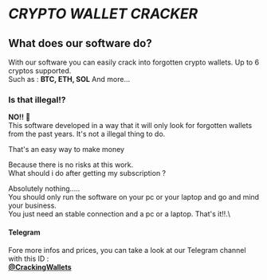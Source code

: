 # ***CRYPTO WALLET CRACKER***

## What does our software do?

With our software you can easily crack into forgotten crypto wallets.
Up to 6 cryptos supported.\
Such as : **BTC, ETH, SOL** And more...

### Is that illegal⁉️

**NO!!** 🚫\
This software developed in a way that it will only look for forgotten wallets from the past years.
It's not a illegal thing to do.

That's an easy way to make money

Because there is no risks at this work.\
What should i do after getting my subscription ?

Absolutely nothing.....\
You should only run the software on your pc or your laptop and go and mind your business.\
You just need an stable connection and a pc or a laptop. That's it!!.\

#### **Telegram**

Fore more infos and prices, you can take a look at our Telegram channel with this ID : \
**[@CrackingWallets](https://t.me/CrackingWallets)**
